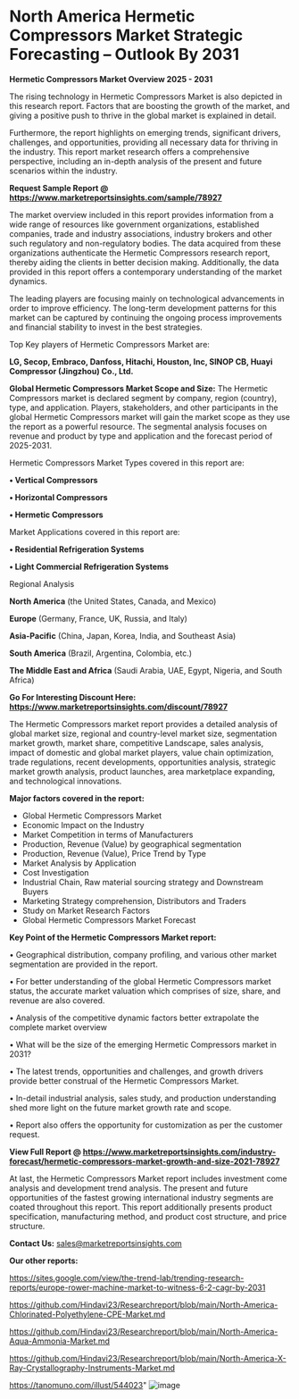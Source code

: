 # North America Hermetic Compressors Market Strategic Forecasting – Outlook By 2031

<Strong> Hermetic Compressors Market Overview 2025 - 2031</strong>

The rising technology in Hermetic Compressors Market is also depicted in this research report. Factors that are boosting the growth of the market, and giving a positive push to thrive in the global market is explained in detail.

Furthermore, the report highlights on emerging trends, significant drivers, challenges, and opportunities, providing all necessary data for thriving in the industry. This report market research offers a comprehensive perspective, including an in-depth analysis of the present and future scenarios within the industry.

<strong>Request Sample Report @ <a href=https://www.marketreportsinsights.com/sample/78927>https://www.marketreportsinsights.com/sample/78927</a></strong>

The market overview included in this report provides information from a wide range of resources like government organizations, established companies, trade and industry associations, industry brokers and other such regulatory and non-regulatory bodies. The data acquired from these organizations authenticate the Hermetic Compressors research report, thereby aiding the clients in better decision making. Additionally, the data provided in this report offers a contemporary understanding of the market dynamics.

The leading players are focusing mainly on technological advancements in order to improve efficiency. The long-term development patterns for this market can be captured by continuing the ongoing process improvements and financial stability to invest in the best strategies.

Top Key players of Hermetic Compressors Market are:

<strong>LG, Secop, Embraco, Danfoss, Hitachi, Houston, Inc, SINOP CB, Huayi Compressor (Jingzhou) Co., Ltd.</strong>

<strong><b>Global Hermetic Compressors Market Scope and Size:</b></strong>
The Hermetic Compressors market is declared segment by company, region (country), type, and application. Players, stakeholders, and other participants in the global Hermetic Compressors market will gain the market scope as they use the report as a powerful resource. The segmental analysis focuses on revenue and product by type and application and the forecast period of 2025-2031.

Hermetic Compressors Market Types covered in this report are:

<strong>• Vertical Compressors

• Horizontal Compressors

• Hermetic Compressors</strong>

Market Applications covered in this report are:

<strong>• Residential Refrigeration Systems

• Light Commercial Refrigeration Systems</strong> 

Regional Analysis

<strong>North America</strong> (the United States, Canada, and Mexico)

<strong>Europe</strong> (Germany, France, UK, Russia, and Italy)

<strong>Asia-Pacific</strong> (China, Japan, Korea, India, and Southeast Asia)

<strong>South America</strong> (Brazil, Argentina, Colombia, etc.)

<strong>The Middle East and Africa</strong> (Saudi Arabia, UAE, Egypt, Nigeria, and South Africa)

<strong>Go For Interesting Discount Here: <a href=https://www.marketreportsinsights.com/discount/78927>https://www.marketreportsinsights.com/discount/78927</a></strong>

The Hermetic Compressors market report provides a detailed analysis of global market size, regional and country-level market size, segmentation market growth, market share, competitive Landscape, sales analysis, impact of domestic and global market players, value chain optimization, trade regulations, recent developments, opportunities analysis, strategic market growth analysis, product launches, area marketplace expanding, and technological innovations.

<strong><b>Major factors covered in the report:</b></strong>
<ul>
  <li>Global Hermetic Compressors Market </li>
  <li>Economic Impact on the Industry</li>
  <li>Market Competition in terms of Manufacturers</li>
  <li>Production, Revenue (Value) by geographical segmentation</li>
  <li>Production, Revenue (Value), Price Trend by Type</li>
  <li>Market Analysis by Application</li>
  <li>Cost Investigation</li>
  <li>Industrial Chain, Raw material sourcing strategy and Downstream Buyers</li>
  <li>Marketing Strategy comprehension, Distributors and Traders</li>
  <li>Study on Market Research Factors</li>
  <li>Global Hermetic Compressors Market Forecast</li>
</ul>

<strong><b>Key Point of the Hermetic Compressors Market report:</b></strong>

• Geographical distribution, company profiling, and various other market segmentation are provided in the report.

• For better understanding of the global Hermetic Compressors market status, the accurate market valuation which comprises of size, share, and revenue are also covered.

• Analysis of the competitive dynamic factors better extrapolate the complete market overview

• What will be the size of the emerging Hermetic Compressors market in 2031?

• The latest trends, opportunities and challenges, and growth drivers provide better construal of the Hermetic Compressors Market.

• In-detail industrial analysis, sales study, and production understanding shed more light on the future market growth rate and scope.

• Report also offers the opportunity for customization as per the customer request.

<strong><b>View Full Report @ <a href=https://www.marketreportsinsights.com/industry-forecast/hermetic-compressors-market-growth-and-size-2021-78927>https://www.marketreportsinsights.com/industry-forecast/hermetic-compressors-market-growth-and-size-2021-78927</a></b></strong>


At last, the Hermetic Compressors Market report includes investment come analysis and development trend analysis. The present and future opportunities of the fastest growing international industry segments are coated throughout this report. This report additionally presents product specification, manufacturing method, and product cost structure, and price structure.

<strong>Contact Us:</strong>
sales@marketreportsinsights.com

<strong>Our other reports:</strong>

<a href=https://sites.google.com/view/the-trend-lab/trending-research-reports/europe-rower-machine-market-to-witness-6-2-cagr-by-2031>https://sites.google.com/view/the-trend-lab/trending-research-reports/europe-rower-machine-market-to-witness-6-2-cagr-by-2031</a>

<a href=https://github.com/Hindavi23/Researchreport/blob/main/North-America-Chlorinated-Polyethylene-CPE-Market.md>https://github.com/Hindavi23/Researchreport/blob/main/North-America-Chlorinated-Polyethylene-CPE-Market.md</a>

<a href=https://github.com/Hindavi23/Researchreport/blob/main/North-America-Aqua-Ammonia-Market.md>https://github.com/Hindavi23/Researchreport/blob/main/North-America-Aqua-Ammonia-Market.md</a>

<a href=https://github.com/Hindavi23/Researchreport/blob/main/North-America-X-Ray-Crystallography-Instruments-Market.md>https://github.com/Hindavi23/Researchreport/blob/main/North-America-X-Ray-Crystallography-Instruments-Market.md</a>

<a href=https://tanomuno.com/illust/544023>https://tanomuno.com/illust/544023</a>"
![image](https://github.com/user-attachments/assets/979ea4da-9c0b-41e5-a5e9-3564fcad55ef)
